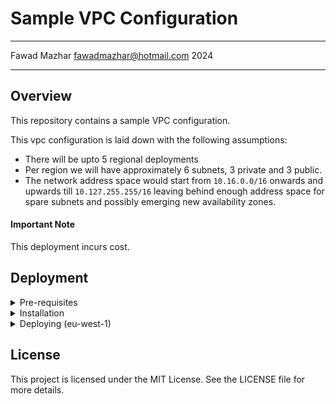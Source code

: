 # Sample VPC Configuration
---

Fawad Mazhar <fawadmazhar@hotmail.com> 2024

---

## Overview
This repository contains a sample VPC configuration.

This vpc configuration is laid down with the following assumptions:
 - There will be upto 5 regional deployments
 - Per region we will have approximately 6 subnets, 3 private and 3 public.
 - The network address space would start from `10.16.0.0/16` onwards and upwards till `10.127.255.255/16` leaving behind enough address space for spare subnets and possibly emerging new availability zones.


#### Important Note
This deployment incurs cost.


## Deployment
<details>
  <summary>Pre-requisites</summary>

  - 🔧 AWS CLI Installed & Configured 👉 [Get help here](https://aws.amazon.com/cli/)
  - 🔧 Node.js 18.x+
  - 🔧 AWS CDK 👉 [Get help here](https://docs.aws.amazon.com/cdk/latest/guide/getting_started.html) 
</details>

<details>
  <summary>Installation</summary>
  Run command:

  ```bash
  npm install
  npm run bootstrap:dev
  ```
</details>
  
<details>
  <summary>Deploying (eu-west-1)</summary>
  Run command:

  ```bash
  npm run deploy:dev
  ```
</details>


## License

This project is licensed under the MIT License. See the LICENSE file for more details.